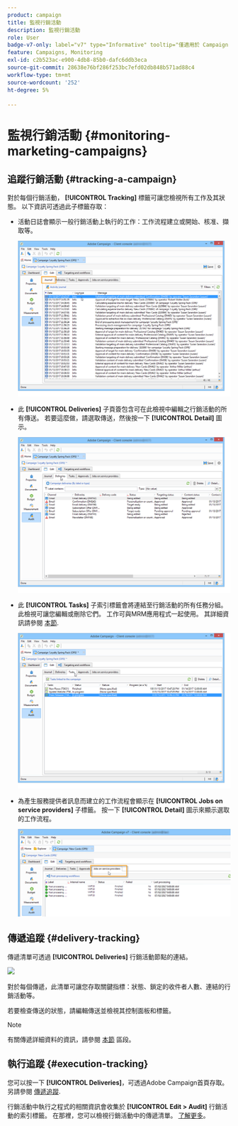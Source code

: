 ```yaml
---
product: campaign
title: 監視行銷活動
description: 監視行銷活動
role: User
badge-v7-only: label="v7" type="Informative" tooltip="僅適用於 Campaign Classic v7"
feature: Campaigns, Monitoring
exl-id: c2b523ac-e900-4db8-85b0-dafc6ddb3eca
source-git-commit: 28638e76bf286f253bc7efd02db848b571ad88c4
workflow-type: tm+mt
source-wordcount: '252'
ht-degree: 5%

---
```


# 監視行銷活動 {#monitoring-marketing-campaigns}

## 追蹤行銷活動 {#tracking-a-campaign}

對於每個行銷活動， **[!UICONTROL Tracking]** 標籤可讓您檢視所有工作及其狀態。 以下資訊可透過此子標籤存取：

* 活動日誌會顯示一般行銷活動上執行的工作：工作流程建立或開始、核准、擷取等。

  ![](assets/s_ncs_user_op_edit_exe_tab_a.png)

* 此 **[!UICONTROL Deliveries]** 子頁簽包含可在此檢視中編輯之行銷活動的所有傳送。 若要這麼做，請選取傳送，然後按一下 **[!UICONTROL Detail]** 圖示。

  ![](assets/s_ncs_user_op_edit_exe_tab_b.png)

* 此 **[!UICONTROL Tasks]** 子索引標籤會將連結至行銷活動的所有任務分組。 此檢視可讓您編輯或刪除它們。 工作可與MRM應用程式一起使用。 其詳細資訊請參閱 [本節](../../mrm/using/creating-and-managing-tasks.md).

  ![](assets/s_ncs_user_op_edit_exe_tab_e.png)

* 為產生服務提供者訊息而建立的工作流程會顯示在 **[!UICONTROL Jobs on service providers]** 子標籤。 按一下 **[!UICONTROL Detail]** 圖示來顯示選取的工作流程。

  ![](assets/s_ncs_user_op_edit_exe_tab_d.png)

## 傳遞追蹤 {#delivery-tracking}

傳遞清單可透過 **[!UICONTROL Deliveries]** 行銷活動節點的連結。

![](assets/s_ncs_user_op_del_state_from_homepage.png)

對於每個傳遞，此清單可讓您存取關鍵指標：狀態、鎖定的收件者人數、連結的行銷活動等。

若要檢查傳送的狀態，請編輯傳送並檢視其控制面板和標籤。

>[!NOTE]
>
>有關傳遞詳細資料的資訊，請參閱 [本節](../../delivery/using/about-message-tracking.md) 區段。

## 執行追蹤 {#execution-tracking}

您可以按一下 **[!UICONTROL Deliveries]**，可透過Adobe Campaign首頁存取。 另請參閱 [傳遞追蹤](#delivery-tracking).

行銷活動中執行之程式的相關資訊會收集於 **[!UICONTROL Edit > Audit]** 行銷活動的索引標籤。 在那裡，您可以檢視行銷活動中的傳遞清單。 [了解更多](#tracking-a-campaign)。
